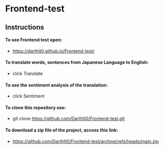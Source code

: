 # Frontend-test


## Instructions


#### To see Frontend test open:
  
  - https://darthit0.github.io/Frontend-test/


#### To translate words, sentences from Japanese Language to English:
  
  - click Translate


#### To see the sentiment analysis of the translation:
  
  - click Sentiment


#### To clone this repository use:
  
  - git clone https://github.com/DarthIt0/Frontend-test.git


#### To download a zip file of the project, access this link:
  
  - https://github.com/DarthIt0/Frontend-test/archive/refs/heads/main.zip

